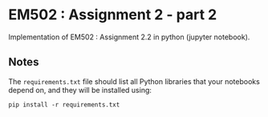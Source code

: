 # EM502 : Assignment 2 - part 2

Implementation of EM502 : Assignment 2.2 in python (jupyter notebook).

## Notes
The `requirements.txt` file should list all Python libraries that your notebooks
depend on, and they will be installed using:

```
pip install -r requirements.txt
```
